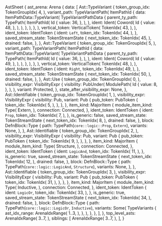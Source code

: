 AstSheet {
    ast_arena: Arena {
        data: [
            Ast::TypeVariant {
                token_group_idx: TokenGroupIdx(
                    4,
                ),
                variant_path: TypeVariantPath(
                    ItemPathId {
                        data: ItemPathData::TypeVariant(
                            TypeVariantPathData {
                                parent_ty_path: TypePath(
                                    ItemPathId(
                                        Id {
                                            value: 36,
                                        },
                                    ),
                                ),
                                ident: Ident(
                                    Coword(
                                        Id {
                                            value: 48,
                                        },
                                    ),
                                ),
                            },
                        ),
                    },
                ),
                vertical_token: VerticalToken(
                    TokenIdx(
                        43,
                    ),
                ),
                ident_token: IdentToken {
                    ident: `Left`,
                    token_idx: TokenIdx(
                        44,
                    ),
                },
                saved_stream_state: TokenStreamState {
                    next_token_idx: TokenIdx(
                        45,
                    ),
                    drained: false,
                },
            },
            Ast::TypeVariant {
                token_group_idx: TokenGroupIdx(
                    5,
                ),
                variant_path: TypeVariantPath(
                    ItemPathId {
                        data: ItemPathData::TypeVariant(
                            TypeVariantPathData {
                                parent_ty_path: TypePath(
                                    ItemPathId(
                                        Id {
                                            value: 36,
                                        },
                                    ),
                                ),
                                ident: Ident(
                                    Coword(
                                        Id {
                                            value: 49,
                                        },
                                    ),
                                ),
                            },
                        ),
                    },
                ),
                vertical_token: VerticalToken(
                    TokenIdx(
                        48,
                    ),
                ),
                ident_token: IdentToken {
                    ident: `Right`,
                    token_idx: TokenIdx(
                        49,
                    ),
                },
                saved_stream_state: TokenStreamState {
                    next_token_idx: TokenIdx(
                        50,
                    ),
                    drained: false,
                },
            },
            Ast::Use {
                token_group_idx: TokenGroupIdx(
                    0,
                ),
                visibility_expr: VisibilityExpr {
                    visibility: PubUnder(
                        ModulePath(
                            Id {
                                value: 8,
                            },
                        ),
                    ),
                    variant: Protected,
                },
                state_after_visibility_expr: None,
            },
            Ast::Identifiable {
                token_group_idx: TokenGroupIdx(
                    1,
                ),
                visibility_expr: VisibilityExpr {
                    visibility: Pub,
                    variant: Pub {
                        pub_token: PubToken {
                            token_idx: TokenIdx(
                                5,
                            ),
                        },
                    },
                },
                item_kind: MajorItem {
                    module_item_kind: Type(
                        Extern,
                    ),
                    connection: Connected,
                },
                ident_token: IdentToken {
                    ident: `Prop`,
                    token_idx: TokenIdx(
                        7,
                    ),
                },
                is_generic: false,
                saved_stream_state: TokenStreamState {
                    next_token_idx: TokenIdx(
                        8,
                    ),
                    drained: false,
                },
                block: DefnBlock::Type {
                    path: TypePath(`core::logic::Prop`, `Extern`),
                    variants: None,
                },
            },
            Ast::Identifiable {
                token_group_idx: TokenGroupIdx(
                    2,
                ),
                visibility_expr: VisibilityExpr {
                    visibility: Pub,
                    variant: Pub {
                        pub_token: PubToken {
                            token_idx: TokenIdx(
                                9,
                            ),
                        },
                    },
                },
                item_kind: MajorItem {
                    module_item_kind: Type(
                        Structure,
                    ),
                    connection: Connected,
                },
                ident_token: IdentToken {
                    ident: `LogicAnd`,
                    token_idx: TokenIdx(
                        11,
                    ),
                },
                is_generic: true,
                saved_stream_state: TokenStreamState {
                    next_token_idx: TokenIdx(
                        12,
                    ),
                    drained: false,
                },
                block: DefnBlock::Type {
                    path: TypePath(`core::logic::LogicAnd`, `Structure`),
                    variants: None,
                },
            },
            Ast::Identifiable {
                token_group_idx: TokenGroupIdx(
                    3,
                ),
                visibility_expr: VisibilityExpr {
                    visibility: Pub,
                    variant: Pub {
                        pub_token: PubToken {
                            token_idx: TokenIdx(
                                31,
                            ),
                        },
                    },
                },
                item_kind: MajorItem {
                    module_item_kind: Type(
                        Inductive,
                    ),
                    connection: Connected,
                },
                ident_token: IdentToken {
                    ident: `LogicOr`,
                    token_idx: TokenIdx(
                        33,
                    ),
                },
                is_generic: true,
                saved_stream_state: TokenStreamState {
                    next_token_idx: TokenIdx(
                        34,
                    ),
                    drained: false,
                },
                block: DefnBlock::Type {
                    path: TypePath(`core::logic::LogicOr`, `Inductive`),
                    variants: Some(
                        TypeVariants {
                            ast_idx_range: ArenaIdxRange(
                                1..3,
                            ),
                        },
                    ),
                },
            },
        ],
    },
    top_level_asts: ArenaIdxRange(
        3..7,
    ),
    siblings: [
        ArenaIdxRange(
            3..7,
        ),
    ],
}
